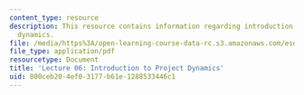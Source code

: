```yaml
---
content_type: resource
description: This resource contains information regarding introduction to project
  dynamics.
file: /media/https%3A/open-learning-course-data-rc.s3.amazonaws.com/esd-36-system-project-management-fall-2012/800ceb204ef03177b61e1288533446c1_MITESD_36F12_Lec06.pdf
file_type: application/pdf
resourcetype: Document
title: 'Lecture 06: Introduction to Project Dynamics'
uid: 800ceb20-4ef0-3177-b61e-1288533446c1
---
```

